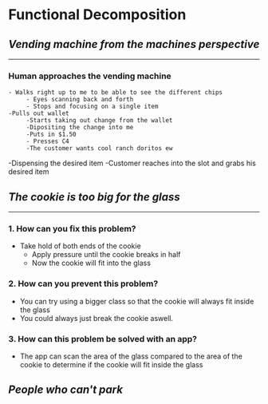 # Functional Decomposition

## *Vending machine from the machines perspective*
----------------------------------------------------
### Human approaches the vending machine
    - Walks right up to me to be able to see the different chips
         - Eyes scanning back and forth
         - Stops and focusing on a single item
    -Pulls out wallet
         -Starts taking out change from the wallet
         -Dipositing the change into me
         -Puts in $1.50
         - Presses C4
         -The customer wants cool ranch doritos ew
-Dispensing the desired item
         -Customer reaches into the slot and grabs his desired item


## *The cookie is too big for the glass*
-----------------------------------------
### 1. How can you fix this problem?
- Take hold of both ends of the cookie
    - Apply pressure until the cookie breaks in half
    - Now the cookie will fit into the glass
### 2. How can you prevent this problem?
- You can try using a bigger class so that the cookie will always fit inside the glass
- You could always just break the cookie aswell.
### 3. How can this problem be solved with an app?
- The app can scan the area of the glass compared to the area of the cookie to determine if the cookie will fit inside the glass

## *People who can't park*
